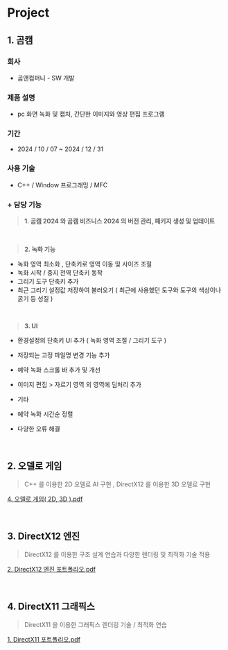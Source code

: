# Project

## 1. 곰캠
### 회사
- 곰앤컴퍼니 - SW 개발

### 제품 설명 
- pc 화면 녹화 및 캡처, 간단한 이미지와 영상 편집 프로그램

### 기간 
- 2024 / 10 / 07 ~ 2024 / 12 / 31

### 사용 기술 
- C++ / Window 프로그래밍 / MFC


### + 담당 기능
>**1. 곰캠 2024 와 곰캠 비즈니스 2024 의 버전 관리, 패키지 생성 및 업데이트**

 <br/>
 
>**2. 녹화 기능**
- 녹화 영역 최소화 , 단축키로 영역 이동 및 사이즈 조절
- 녹화 시작 / 중지 전역 단축키 동작
- 그리기 도구 단축키 추가
- 최근 그리기 설정값 저장하여 불러오기 ( 최근에 사용했던 도구와 도구의 색상이나 굵기 등 성질 )
  
<br/>

>**3. UI**
- 환경설정의 단축키 UI 추가 ( 녹화 영역 조절 / 그리기 도구 )
- 저장되는 고정 파일명 변경 기능 추가
- 예약 녹화 스크롤 바 추가 및 개선
- 이미지 편집 > 자르기 영역 외 영역에 딤처리 추가


- 기타
- 예약 녹화 시간순 정렬
- 다양한 오류 해결

<br/>

## 2. 오델로 게임

> C++ 를 이용한 2D 오델로 AI 구현 , DirectX12 를 이용한 3D 오델로 구현

[4. 오델로 게임( 2D, 3D ).pdf](https://github.com/user-attachments/files/18265841/4.2D.3D.pdf)

<br/>

## 3. DirectX12 엔진

> DirectX12 를 이용한 구조 설계 연습과 다양한 렌더링 및 최적화 기술 적용

[2. DirectX12 엔진 포트폴리오.pdf](https://github.com/user-attachments/files/18265842/2.DirectX12.pdf)

<br/>

## 4. DirectX11 그래픽스

> DirectX11 을 이용한 그래픽스 렌더링 기술 / 최적화 연습

[1. DirectX11 포트폴리오.pdf](https://github.com/user-attachments/files/18265848/1.DirectX11.pdf)

